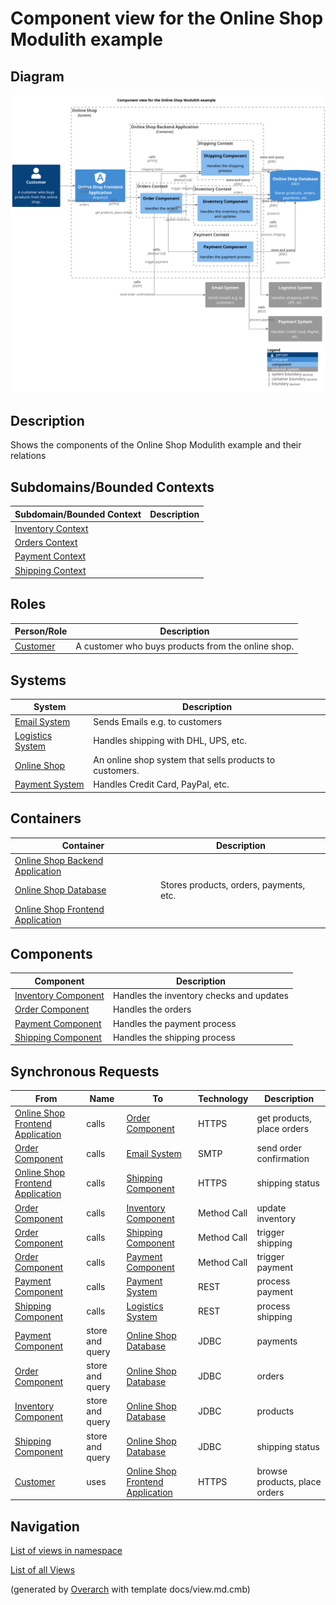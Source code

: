 # Component view for the Online Shop Modulith example

## Diagram
![Component view for the Online Shop Modulith example](../../../../software-development/architecture/example/modulith/component-view.png)

## Description
Shows the components of the Online Shop Modulith example and their relations

## Subdomains/Bounded Contexts
| Subdomain/Bounded Context | Description |
|---|---|
| [Inventory Context](../../../../software-development/architecture/example/modulith/inventory.md)|  |
| [Orders Context](../../../../software-development/architecture/example/modulith/orders.md)|  |
| [Payment Context](../../../../software-development/architecture/example/modulith/payment.md)|  |
| [Shipping Context](../../../../software-development/architecture/example/modulith/shipping.md)|  |

## Roles
| Person/Role | Description |
|---|---|
| [Customer](../../../../software-development/architecture/example/modulith/customer.md)| A customer who buys products from the online shop. |

## Systems
| System | Description |
|---|---|
| [Email System](../../../../software-development/architecture/example/modulith/email-system.md)| Sends Emails e.g. to customers |
| [Logistics System](../../../../software-development/architecture/example/modulith/logistics-system.md)| Handles shipping with DHL, UPS, etc. |
| [Online Shop](../../../../software-development/architecture/example/modulith/online-shop-system.md)| An online shop system that sells products to customers. |
| [Payment System](../../../../software-development/architecture/example/modulith/payment-system.md)| Handles Credit Card, PayPal, etc. |

## Containers
| Container | Description |
|---|---|
| [Online Shop Backend Application](../../../../software-development/architecture/example/modulith/online-shop-backend.md)|  |
| [Online Shop Database](../../../../software-development/architecture/example/modulith/online-shop-db.md)| Stores products, orders, payments, etc. |
| [Online Shop Frontend Application](../../../../software-development/architecture/example/modulith/online-shop-frontend.md)|  |

## Components
| Component | Description |
|---|---|
| [Inventory Component](../../../../software-development/architecture/example/modulith/inventory-component.md)| Handles the inventory checks and updates |
| [Order Component](../../../../software-development/architecture/example/modulith/order-component.md)| Handles the orders |
| [Payment Component](../../../../software-development/architecture/example/modulith/payment-component.md)| Handles the payment process |
| [Shipping Component](../../../../software-development/architecture/example/modulith/shipping-component.md)| Handles the shipping process |

## Synchronous Requests
| From | Name | To | Technology | Description |
|---|---|---|---|---|
| [Online Shop Frontend Application](../../../../software-development/architecture/example/modulith/online-shop-frontend.md) | calls | [Order Component](../../../../software-development/architecture/example/modulith/order-component.md) | HTTPS | get products, place orders |
| [Order Component](../../../../software-development/architecture/example/modulith/order-component.md) | calls | [Email System](../../../../software-development/architecture/example/modulith/email-system.md) | SMTP | send order confirmation |
| [Online Shop Frontend Application](../../../../software-development/architecture/example/modulith/online-shop-frontend.md) | calls | [Shipping Component](../../../../software-development/architecture/example/modulith/shipping-component.md) | HTTPS | shipping status |
| [Order Component](../../../../software-development/architecture/example/modulith/order-component.md) | calls | [Inventory Component](../../../../software-development/architecture/example/modulith/inventory-component.md) | Method Call | update inventory |
| [Order Component](../../../../software-development/architecture/example/modulith/order-component.md) | calls | [Shipping Component](../../../../software-development/architecture/example/modulith/shipping-component.md) | Method Call | trigger shipping |
| [Order Component](../../../../software-development/architecture/example/modulith/order-component.md) | calls | [Payment Component](../../../../software-development/architecture/example/modulith/payment-component.md) | Method Call | trigger payment |
| [Payment Component](../../../../software-development/architecture/example/modulith/payment-component.md) | calls | [Payment System](../../../../software-development/architecture/example/modulith/payment-system.md) | REST | process payment |
| [Shipping Component](../../../../software-development/architecture/example/modulith/shipping-component.md) | calls | [Logistics System](../../../../software-development/architecture/example/modulith/logistics-system.md) | REST | process shipping |
| [Payment Component](../../../../software-development/architecture/example/modulith/payment-component.md) | store and query | [Online Shop Database](../../../../software-development/architecture/example/modulith/online-shop-db.md) | JDBC | payments |
| [Order Component](../../../../software-development/architecture/example/modulith/order-component.md) | store and query | [Online Shop Database](../../../../software-development/architecture/example/modulith/online-shop-db.md) | JDBC | orders |
| [Inventory Component](../../../../software-development/architecture/example/modulith/inventory-component.md) | store and query | [Online Shop Database](../../../../software-development/architecture/example/modulith/online-shop-db.md) | JDBC | products |
| [Shipping Component](../../../../software-development/architecture/example/modulith/shipping-component.md) | store and query | [Online Shop Database](../../../../software-development/architecture/example/modulith/online-shop-db.md) | JDBC | shipping status |
| [Customer](../../../../software-development/architecture/example/modulith/customer.md) | uses | [Online Shop Frontend Application](../../../../software-development/architecture/example/modulith/online-shop-frontend.md) | HTTPS | browse products, place orders |

## Navigation
[List of views in namespace](./views-in-namespace.md)

[List of all Views](../../../../views.md)


(generated by [Overarch](https://github.com/soulspace-org/overarch) with template docs/view.md.cmb)


